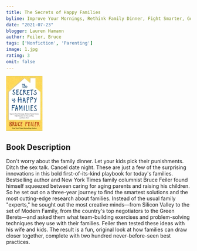 ```yaml
---
title: The Secrets of Happy Families
byline: Improve Your Mornings, Rethink Family Dinner, Fight Smarter, Go Out and Play, and Much More
date: "2021-07-23"
blogger: Lauren Hamann
author: Feiler, Bruce
tags: ['Nonfiction', 'Parenting']
image: 1.jpg
rating: 3
omit: false
---
```


![Book Cover](1.jpg)

## Book Description

Don't worry about the family dinner. Let your kids pick their punishments. Ditch the sex talk. Cancel date night.
These are just a few of the surprising innovations in this bold first-of-its-kind playbook for today's families. Bestselling author and New York Times family columnist Bruce Feiler found himself squeezed between caring for aging parents and raising his children. So he set out on a three-year journey to find the smartest solutions and the most cutting-edge research about families. Instead of the usual family "experts," he sought out the most creative minds—from Silicon Valley to the set of Modern Family, from the country's top negotiators to the Green Berets—and asked them what team-building exercises and problem-solving techniques they use with their families. Feiler then tested these ideas with his wife and kids. The result is a fun, original look at how families can draw closer together, complete with two hundred never-before-seen best practices.
